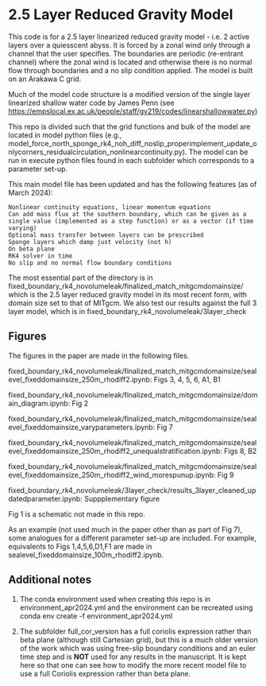 # 2.5 Layer Reduced Gravity Model
This code is for a 2.5 layer linearized reduced gravity model - i.e. 2 active layers over a quiesscent abyss. It is forced by a zonal wind only through a channel that the user specifies. The boundaries are periodic (re-entrant channel) where the zonal wind is located and otherwise there is no normal flow through boundaries and a no slip condition applied. The model is built on an Arakawa C grid.

Much of the model code structure is a modified version of the single layer linearized shallow water code by James Penn (see https://empslocal.ex.ac.uk/people/staff/gv219/codes/linearshallowwater.py)

This repo is divided such that the grid functions and bulk of the model are located in model python files (e.g., model_force_north_sponge_rk4_noh_diff_noslip_properimplement_update_onlycorners_residualcirculation_nonlinearcontinuity.py). The model can be run in execute python files found in each subfolder which corresponds to a parameter set-up.

This main model file has been updated and has the following features (as of March 2024):

    Nonlinear continuity equations, linear momentum equations
    Can add mass flux at the southern boundary, which can be given as a single value (implemented as a step function) or as a vector (if time varying)
    Optional mass transfer between layers can be prescribed
    Sponge layers which damp just velocity (not h)
    On beta plane
    RK4 solver in time
    No slip and no normal flow boundary conditions

The most essential part of the directory is in fixed_boundary_rk4_novolumeleak/finalized_match_mitgcmdomainsize/ which is the 2.5 layer reduced gravity model in its most recent form, with domain size set to that of MITgcm. We also test our results against the full 3 layer model, which is in fixed_boundary_rk4_novolumeleak/3layer_check

## Figures
The figures in the paper are made in the following files. 

fixed_boundary_rk4_novolumeleak/finalized_match_mitgcmdomainsize/sealevel_fixeddomainsize_250m_rhodiff2.ipynb: Figs 3, 4, 5, 6, A1, B1

fixed_boundary_rk4_novolumeleak/finalized_match_mitgcmdomainsize/domain_diagram.ipynb: Fig 2

fixed_boundary_rk4_novolumeleak/finalized_match_mitgcmdomainsize/sealevel_fixeddomainsize_varyparameters.ipynb: Fig 7

fixed_boundary_rk4_novolumeleak/finalized_match_mitgcmdomainsize/sealevel_fixeddomainsize_250m_rhodiff2_unequalstratification.ipynb: Figs 8, B2

fixed_boundary_rk4_novolumeleak/finalized_match_mitgcmdomainsize/sealevel_fixeddomainsize_250m_rhodiff2_wind_morespunup.ipynb: Fig 9

fixed_boundary_rk4_novolumeleak/3layer_check/results_3layer_cleaned_updatedparameter.ipynb: Suppplementary figure


Fig 1 is a schematic not made in this repo.


As an example (not used much in the paper other than as part of Fig 7), some analogues for a different parameter set-up are included. For example, equivalents to Figs 1,4,5,6,D1,F1 are made in sealevel_fixeddomainsize_100m_rhodiff2.ipynb. 

## Additional notes 
1. The conda environment used when creating this repo is in environment_apr2024.yml and the environment can be recreated using conda env create -f environment_apr2024.yml

2. The subfolder full_cor_version has a full coriolis expression rather than beta plane (although still Cartesian grid), but this is a much older version of the work which was using free-slip boundary conditions and an euler time step and is <strong>NOT</strong> used for any results in the manuscript. It is kept here so that one can see how to modify the more recent model file to use a full Coriolis expression rather than beta plane.
